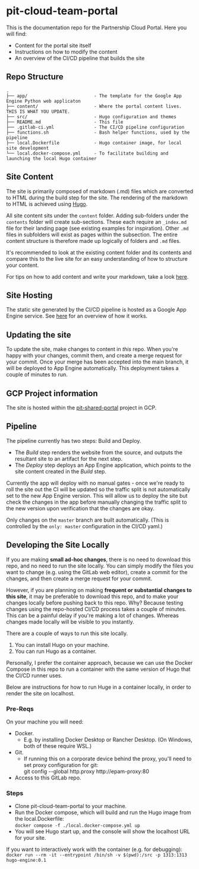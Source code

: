 # pit-cloud-team-portal

This is the documentation repo for the Partnership Cloud Portal.  Here you will find:

- Content for the portal site itself
- Instructions on how to modify the content
- An overview of the CI/CD pipeline that builds the site

## Repo Structure

```
.
├── app/                         - The template for the Google App Engine Python web applicaton
├── content/                     - Where the portal content lives. THIS IS WHAT YOU UPDATE.
├── src/                         - Hugo configuration and themes
├── README.md                    - This file
├── .gitlab-ci.yml               - The CI/CD pipeline configuration
├── functions.sh                 - Bash helper functions, used by the pipeline
├── local.Dockerfile             - Hugo container image, for local site development
└── local.docker-compose.yml     - To facilitate building and launching the local Hugo container
```

## Site Content

The site is primarily composed of markdown (.md) files which are converted to HTML during the build step for the site. The rendering of the markdown to HTML is achieved using [Hugo](https://gohugo.io/).  

All site content sits under the `content` folder. Adding sub-folders under the `contents` folder will create sub-sections.  These each require an `_index.md` file for their landing page (see existing examples for inspiration). Other `.md` files in subfolders will exist as pages within the subsection. The entire content structure is therefore made up logically of folders and `.md` files.

It's recommended to look at the existing content folder and its contents and compare this to the live site for an easy understanding of how to structure your content.

For tips on how to add content and write your markdown, take a look [here](https://docs.jl-digital.net/onboarding/adding-content/).

## Site Hosting

The static site generated by the CI/CD pipeline is hosted as a Google App Engine service. See [here](https://cloud.google.com/appengine/docs/standard/python/getting-started/hosting-a-static-website) for an overview of how it works.

## Updating the site

To update the site, make changes to content in _this_ repo.  When you're happy with your changes, commit them, and create a merge request for your commit.  Once your merge has been accepted into the main branch, it will be deployed to App Engine automatically.  This deployment takes a couple of minutes to run.

## GCP Project information

The site is hosted within the [pit-shared-portal](https://console.cloud.google.com/home/dashboard?project=pit-shared-portal&folder=&orgonly=true) project in GCP.

## Pipeline

The pipeline currently has two steps: Build and Deploy. 
  - The _Build_ step renders the website from the source, and outputs the resultant site to an artifact for the next step. 
  - The _Deploy_ step deploys an App Engine application, which points to the site content created in the _Build_ step.

Currently the app will deploy with no manual gates - once we're ready to roll the site out the CI will be updated so the traffic split is not automatically set to the new App Engine version. This will allow us to deploy the site but check the changes in the app before manually changing the traffic split to the new version upon verification that the changes are okay.

Only changes on the `master` branch are built automatically. (This is controlled by the `only: master` configuration in the CI/CD yaml.)

## Developing the Site Locally

If you are making **small ad-hoc changes**, there is no need to download this repo, and no need to run the site locally.  You can simply modify the files you want to change (e.g. using the GitLab web editor), create a commit for the changes, and then create a merge request for your commit.

However, if you are planning on making **frequent or substantial changes to this site**, it may be preferable to download this repo, and to make your changes locally before pushing back to this repo.  Why?  Because testing changes using the repo-hosted CI/CD process takes a couple of minutes.  This can be a painful delay if you're making a lot of changes. Whereas changes made locally will be visible to you instantly.

There are a couple of ways to run this site locally.

1. You can install Hugo on your machine.
1. You can run Hugo as a container.

Personally, I prefer the container approach, because we can use the Docker Compose in this repo to run a container with the same version of Hugo that the CI/CD runner uses.

Below are instructions for how to run Huge in a container locally, in order to render the site on localhost.

### Pre-Reqs

On your machine you will need:

- Docker. 
  - E.g. by installing Docker Desktop or Rancher Desktop. (On Windows, both of these require WSL.)
- Git.
  - If running this on a corporate device behind the proxy, you'll need to set proxy configuration for git: \
    git config --global http.proxy http://epam-proxy:80
- Access to this GitLab repo.

### Steps

- Clone pit-cloud-team-portal to your machine.
- Run the Docker compose, which will build and run the Hugo image from the local.Dockerfile: \
  `docker compose -f ./local.docker-compose.yml up`
- You will see Hugo start up, and the console will show the localhost URL for your site.

If you want to interactively work with the container (e.g. for debugging): \
`docker run --rm -it --entrypoint /bin/sh -v $(pwd):/src -p 1313:1313 hugo-engine:0.1`
